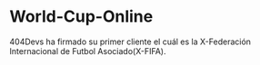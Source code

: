 # World-Cup-Online
404Devs ha firmado su primer cliente el cuál es la X-Federación Internacional de Futbol Asociado(X-FIFA).
